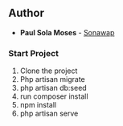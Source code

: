 ## Author
* **Paul Sola Moses** - [Sonawap](https://github.com/sonawap)

### Start Project

1. Clone the project
2. Php artisan migrate
3. php artisan db:seed
4. run composer install
5. npm install
6. php artisan serve
